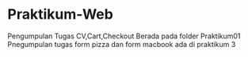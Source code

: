 # Praktikum-Web
Pengumpulan Tugas CV,Cart,Checkout Berada pada folder Praktikum01
Pnegumpulan tugas form pizza dan form macbook ada di praktikum 3
